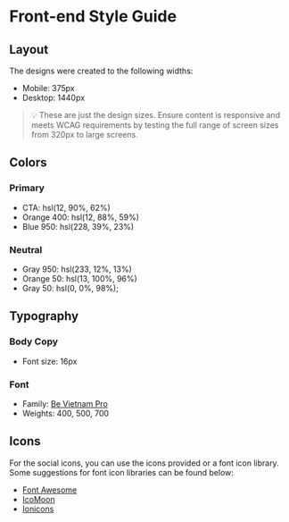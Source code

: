 # Front-end Style Guide

## Layout

The designs were created to the following widths:

- Mobile: 375px
- Desktop: 1440px

> 💡 These are just the design sizes. Ensure content is responsive and meets WCAG requirements by testing the full range of screen sizes from 320px to large screens.

## Colors

### Primary
    
- CTA: hsl(12, 90%, 62%)
- Orange 400: hsl(12, 88%, 59%)
- Blue 950: hsl(228, 39%, 23%)

### Neutral

- Gray 950: hsl(233, 12%, 13%)
- Orange 50: hsl(13, 100%, 96%)
- Gray 50: hsl(0, 0%, 98%);

## Typography

### Body Copy

- Font size: 16px

### Font

- Family: [Be Vietnam Pro](https://fonts.google.com/specimen/Be+Vietnam+Pro)
- Weights: 400, 500, 700

## Icons

For the social icons, you can use the icons provided or a font icon library. Some suggestions for font icon libraries can be found below:

- [Font Awesome](https://fontawesome.com)
- [IcoMoon](https://icomoon.io)
- [Ionicons](https://ionicons.com)
